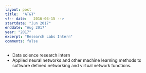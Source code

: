 ```yaml
---
layout: post
title:  "AT&T"
<!-- date:   2016-03-15 -->
startdate: "Jun 2017"
enddate: "Aug 2017"
year: "2017"
excerpt: "Research Labs Intern"
comments: false
---
```

<ul>
	<li>Data science research intern</li>
	<li>Applied neural networks and other machine learning methods to software defined networking and virtual network functions.</li>
</ul>